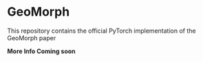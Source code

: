 # GeoMorph

This repository contains the official PyTorch implementation of the GeoMorph paper

**More Info Coming soon**
